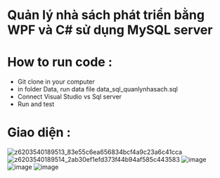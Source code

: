 # Quản lý nhà sách phát triển bằng WPF và C# sử dụng MySQL server 
# How to run code : 
  -  Git clone in your computer
  -  in folder Data, run data file data_sql_quanlynhasach.sql
  -  Connect Visual Studio vs Sql server
  -  Run and test 
# Giao diện : 
![z6203540189513_83e55c6ea656834bcf4a9c23a6c41cca](https://github.com/user-attachments/assets/5c97ea58-8209-44ef-a573-b83e7282eb2a)
![z6203540189514_2ab30ef1efd373f44b94af585c443583](https://github.com/user-attachments/assets/e261a78e-4fa5-4725-a828-f9aac0cb0e0b)
![image](https://github.com/user-attachments/assets/171748ed-9369-49e8-9187-384bfbf1300a)
![image](https://github.com/user-attachments/assets/1a091562-3d37-4d43-be05-31e9c703a1e6)
![image](https://github.com/user-attachments/assets/95575cfd-2a42-4d7b-8efa-4a10983d3c80)


